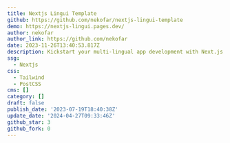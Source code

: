 ```yaml
---
title: Nextjs Lingui Template
github: https://github.com/nekofar/nextjs-lingui-template
demo: https://nextjs-lingui.pages.dev/
author: nekofar
author_link: https://github.com/nekofar
date: 2023-11-26T13:40:53.817Z
description: Kickstart your multi-lingual app development with Next.js and Lingui.
ssg:
  - Nextjs
css:
  - Tailwind
  - PostCSS
cms: []
category: []
draft: false
publish_date: '2023-07-19T18:40:38Z'
update_date: '2024-04-27T09:33:46Z'
github_star: 3
github_fork: 0
---
```

